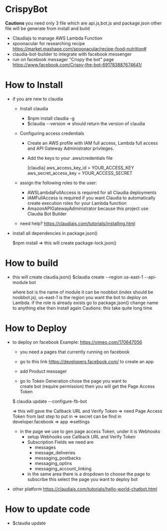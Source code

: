# CrispyBot

**Cautions**
you need only 3 file which are api.js,bot.js and package.json
other file will be generate from install and build

* Claudiajs to manage AWS Lambda Function
* spoonacular for researching recipe https://market.mashape.com/spoonacular/recipe-food-nutrition#
* claudia-bot-builder to integrate with facebook messenger
* run on facebook messager "Crispy the bot" page
https://www.facebook.com/Crispy-the-bot-691783887674641/

# How to Install
* if you are new to claudia
  * Install claudia
    * $npm install claudia -g
    * $claudia --version      => should return the version of claudia
  * Configuring access credentials
    * Create an AWS profile with IAM full access, Lambda full access and API Gateway Administrator privileges.
    * Add the keys to your .aws/credentials file

      [claudia]
      aws_access_key_id = YOUR_ACCESS_KEY
      aws_secret_access_key = YOUR_ACCESS_SECRET

  * assign the following roles to the user:
    * AWSLambdaFullAccess is required for all Claudia deployments
    * IAMFullAccess is required if you want Claudia to automatically create
      execution roles for your Lambda function
    * AmazonAPIGatewayAdministrator  because this project use Claudia Bot Builder
  * need help? https://claudiajs.com/tutorials/installing.html
* install all dependencies in package.json()

  $npm install => this will create package-lock.json()

# How to build
* this will create claudia.json()
  $claudia create --region us-east-1 --api-module bot

  where bot is the name of module it can be noobbot (index should be noobbot.js),
        us-east-1 is the region you want the bot to deploy on Lambda.
  if the role is already exists go to package.json() change name to anything else then install again
  Cautions: this take quite long time


# How to Deploy
* to deploy on facebook Example: https://vimeo.com/170647056

  * you need a pages that currently running on facebook
  * go to this link https://developers.facebook.com/ to create an app

  * add Product messager
  * go to Token Generation chose the page you want to    
    create bot (require permission) then you will get the Page Access Token

  $ claudia update --configure-fb-bot

  => this will gave the Callback URL and Verify Token
  => need Page Access Token from last step to put in
  => secret can be find in developer.facebook
      => app =>settings

  * in the page we use to gen page access Token, under it is Webhooks
    * setup Webhooks use Callback URL and Verify Token
    * Subscription Fields we need are
      * messages
      * message_deliveries
      * messaging_postbacks
      * messaging_optins
      * messaging_account_linking
    * in the same area there is a dropdown to choose the page to subscribe this select the page you want to deploy bot

* other platform
  https://claudiajs.com/tutorials/hello-world-chatbot.html

# How to update code

* $claudia update
